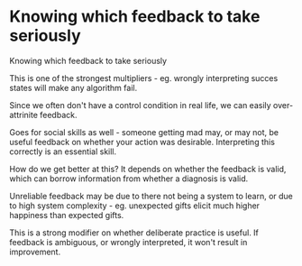 # Knowing which feedback to take seriously
Knowing which feedback to take seriously

This is one of the strongest multipliers - eg. wrongly interpreting succes states will make any algorithm fail.

Since we often don't have a control condition in real life, we can easily over-attrinite feedback.

Goes for social skills as well - someone getting mad may, or may not, be useful feedback on whether your action was desirable. Interpreting this correctly is an essential skill.

How do we get better at this? It depends on whether the feedback is valid, which can borrow information from whether a diagnosis is valid.

Unreliable feedback may be due to there not being a system to learn, or due to high system complexity - eg. unexpected gifts elicit much higher happiness than expected gifts.

This is a strong modifier on whether deliberate practice is useful. If feedback is ambiguous, or wrongly interpreted, it won't result in improvement.

<!-- #Life -->

<!-- {BearID:CB4CCBDD-A2AC-4D86-B3FF-901EEEEA731B-15756-00001303CCA4B96E} -->
